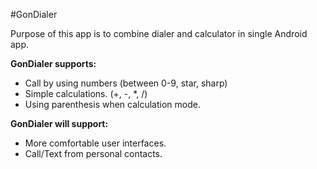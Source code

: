 #GonDialer

Purpose of this app is to combine dialer and calculator in single Android app.

__GonDialer supports:__
* Call by using numbers (between 0-9, star, sharp)
* Simple calculations. (+, -, *, /)
* Using parenthesis when calculation mode.

__GonDialer will support:__
* More comfortable user interfaces.
* Call/Text from personal contacts.
